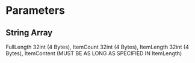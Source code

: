# Parameters

## String Array

FullLength 32int (4 Bytes), ItemCount 32int (4 Bytes), ItemLength 32int (4 Bytes), ItemContent (MUST BE AS LONG AS SPECIFIED IN ItemLength)
